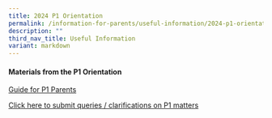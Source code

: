 ```yaml
---
title: 2024 P1 Orientation
permalink: /information-for-parents/useful-information/2024-p1-orientation/
description: ""
third_nav_title: Useful Information
variant: markdown
---
```

<h4><strong>Materials from the P1 Orientation</strong></h4>
<p><a href="/[Guide for P1 Parents](/files/guide%20for%20p1%20parents.pdf)" target="_blank" rel="noopener">Guide for P1 Parents</a><br>

[Click here to submit queries / clarifications on P1 matters](https://form.gov.sg/653a27749c349a00128e9f45)</p>